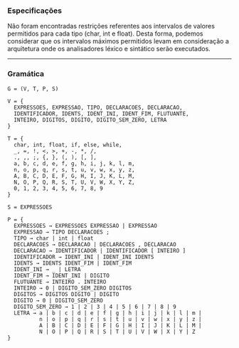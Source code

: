### Especificações

Não foram encontradas restrições referentes aos intervalos de valores permitidos para cada tipo (char, int e float). Desta forma, podemos considerar que os intervalos máximos permitidos levam em consideração a arquitetura onde os analisadores léxico e sintático serão executados.

---

### Gramática

```
G = (V, T, P, S)

V = {
  EXPRESSOES, EXPRESSAO, TIPO, DECLARACOES, DECLARACAO,
  IDENTIFICADOR, IDENTS, IDENT_INI, IDENT_FIM, FLUTUANTE,
  INTEIRO, DIGITOS, DIGITO, DIGITO_SEM_ZERO, LETRA
}

T = {
  char, int, float, if, else, while,
  _, =, !, <, >, +, -, *, /,
  ., ,, ;, {, }, (, ), [, ],
  a, b, c, d, e, f, g, h, i, j, k, l, m,
  n, o, p, q, r, s, t, u, v, w, x, y, z,
  A, B, C, D, E, F, G, H, I, J, K, L, M,
  N, O, P, Q, R, S, T, U, V, W, X, Y, Z,
  0, 1, 2, 3, 4, 5, 6, 7, 8, 9
}

S = EXPRESSOES

P = {
  EXPRESSOES → EXPRESSOES EXPRESSAO | EXPRESSAO
  EXPRESSAO → TIPO DECLARACOES ;
  TIPO → char | int | float
  DECLARACOES → DECLARACAO | DECLARACOES , DECLARACAO
  DECLARACAO → IDENTIFICADOR | IDENTIFICADOR [ INTEIRO ]
  IDENTIFICADOR → IDENT_INI | IDENT_INI IDENTS
  IDENTS → IDENTS IDENT_FIM | IDENT_FIM
  IDENT_INI → _ | LETRA
  IDENT_FIM → IDENT_INI | DIGITO
  FLUTUANTE → INTEIRO . INTEIRO
  INTEIRO → 0 | DIGITO_SEM_ZERO DIGITOS
  DIGITOS → DIGITOS DIGITO | DIGITO
  DIGITO → 0 | DIGITO_SEM_ZERO
  DIGITO_SEM_ZERO → 1 | 2 | 3 | 4 | 5 | 6 | 7 | 8 | 9
  LETRA → a | b | c | d | e | f | g | h | i | j | k | l | m |
          n | o | p | q | r | s | t | u | v | w | x | y | z |
          A | B | C | D | E | F | G | H | I | J | K | L | M |
          N | O | P | Q | R | S | T | U | V | W | X | Y | Z
}
```
